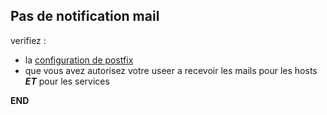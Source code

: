 ## Pas de notification mail 

verifiez :
+ la [configuration de postfix](https://github.com/rodeur2225/jubilant-garbanzo/blob/master/HELP/CONF_postfix.md)
+ que vous avez autorisez votre useer a recevoir les mails pour les hosts __*ET*__ pour les services

__END__
